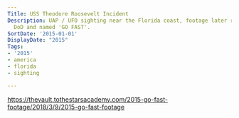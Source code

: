 ```yaml
---
Title: USS Theodore Roosevelt Incident
Description: UAP / UFO sighting near the Florida coast, footage later released by
  DoD and named 'GO FAST'.
SortDate: '2015-01-01'
DisplayDate: "2015"
Tags:
- '2015'
- america
- florida
- sighting

---
```

https://thevault.tothestarsacademy.com/2015-go-fast-footage/2018/3/9/2015-go-fast-footage